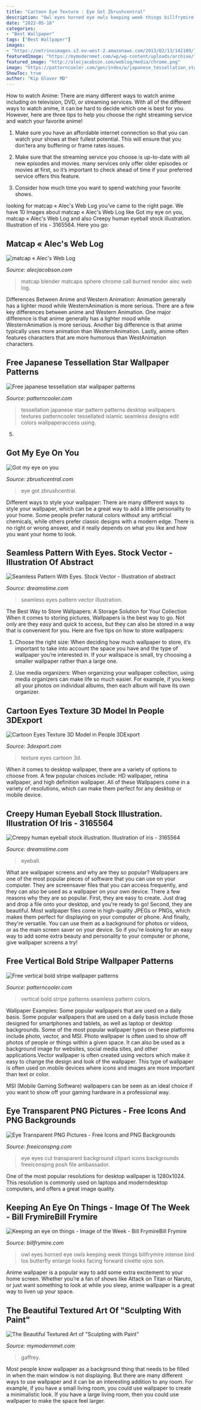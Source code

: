 ```yaml
---
title: "Cartoon Eye Texture : Eye Got Zbrushcentral"
description: "Owl eyes horned eye owls keeping week things billfrymire intense bird los butterfly enlarge looks facing forward civette ojos son"
date: "2022-05-18"
categories:
- "Best Wallpaper"
tags: ["Best Wallpaper"]
images:
- "https://netrinoimages.s3.eu-west-2.amazonaws.com/2013/02/13/142109/73427/cartoon_eyes_texture_3d_model_c4d_max_obj_fbx_ma_lwo_3ds_3dm_stl_866004_o.jpg"
featuredImage: "https://mymodernmet.com/wp/wp-content/uploads/archive/ffifHeHu9jRmVmbs-tod_1082121245.jpeg"
featured_image: "http://alecjacobson.com/weblog/media/chrome.png"
image: "https://patterncooler.com/gen/index/w/japanese_tessellation_star_pattern-1117.jpg"
ShowToc: true
author: "Kip Glover MD"
---
```



How to watch Anime: There are many different ways to watch anime including on television, DVD, or streaming services.
With all of the different ways to watch anime, it can be hard to decide which one is best for you. However, here are three tips to help you choose the right streaming service and watch your favorite anime!
1. Make sure you have an affordable internet connection so that you can watch your shows at their fullest potential. This will ensure that you don’tera any buffering or frame rates issues.

2. Make sure that the streaming service you choose is up-to-date with all new episodes and movies. many services only offer older episodes or movies at first, so it’s important to check ahead of time if your preferred service offers this feature.

3. Consider how much time you want to spend watching your favorite shows.

	

		
looking for matcap « Alec&#039;s Web Log you've came to the right page. We have 10 Images about matcap « Alec&#039;s Web Log like Got my eye on you, matcap « Alec&#039;s Web Log and also Creepy human eyeball stock illustration. Illustration of iris - 3165564. Here you go:
		
    
## Matcap « Alec&#039;s Web Log

<img loading=lazy src="http://alecjacobson.com/weblog/media/chrome.png" onerror="this.onerror=null;this.src='https://tse4.mm.bing.net/th?id=OIP.0UU9GqKKVgHBNlD_rLGoggHaHa&amp;pid=15.1';" alt="matcap « Alec&#039;s Web Log">

_Source: alecjacobson.com_

>matcap blender matcaps sphere chrome call burned render alec web log. 

	

Differences Between Anime and Western Animation: Animation generally has a lighter mood while WesternAnimation is more serious.
There are a few key differences between anime and Western Animation. One major difference is that anime generally has a lighter mood while WesternAnimation is more serious. Another big difference is that anime typically uses more animation than WesternAnimation. Lastly, anime often features characters that are more humorous than WestAnimation characters.

    
## Free Japanese Tessellation Star Wallpaper Patterns

<img loading=lazy src="https://patterncooler.com/gen/index/w/japanese_tessellation_star_pattern-1117.jpg" onerror="this.onerror=null;this.src='https://tse1.mm.bing.net/th?id=OIP.0Na0q0YxUwTK3jgrdwhY6wHaE8&amp;pid=15.1';" alt="Free japanese tessellation star wallpaper patterns">

_Source: patterncooler.com_

>tessellation japanese star pattern patterns desktop wallpapers textures patterncooler tessellated islamic seamless designs edit colors wallpaperaccess using. 

	

5.

    
## Got My Eye On You

<img loading=lazy src="http://www.zbrushcentral.com/attachment.php?attachmentid=38693" onerror="this.onerror=null;this.src='https://tse1.mm.bing.net/th?id=OIP.VMUOFpB2K3jqamYm2VXy2AHaHa&amp;pid=15.1';" alt="Got my eye on you">

_Source: zbrushcentral.com_

>eye got zbrushcentral. 

	

Different ways to style your wallpaper:
There are many different ways to style your wallpaper, which can be a great way to add a little personality to your home. Some people prefer natural colors without any artificial chemicals, while others prefer classic designs with a modern edge. There is no right or wrong answer, and it really depends on what you like and how you want your home to look.

    
## Seamless Pattern With Eyes. Stock Vector - Illustration Of Abstract

<img loading=lazy src="https://thumbs.dreamstime.com/z/seamless-pattern-eyes-cartoon-vector-illustration-background-39461523.jpg" onerror="this.onerror=null;this.src='https://tse2.mm.bing.net/th?id=OIP.0P_8PcntmK3-9JLzO47V0wHaH6&amp;pid=15.1';" alt="Seamless Pattern With Eyes. Stock Vector - Illustration of abstract">

_Source: dreamstime.com_

>seamless eyes pattern vector illustration. 

	

The Best Way to Store Wallpapers: A Storage Solution for Your Collection
When it comes to storing pictures, Wallpapers is the best way to go. Not only are they easy and quick to access, but they can also be stored in a way that is convenient for you. Here are five tips on how to store wallpapers:
1) Choose the right size: When deciding how much wallpaper to store, it’s important to take into account the space you have and the type of wallpaper you’re interested in. If your wallspace is small, try choosing a smaller wallpaper rather than a large one.

2) Use media organizers: When organizing your wallpaper collection, using media organizers can make life so much easier. For example, if you keep all your photos on individual albums, then each album will have its own organizer.

    
## Cartoon Eyes Texture 3D Model In People 3DExport

<img loading=lazy src="https://netrinoimages.s3.eu-west-2.amazonaws.com/2013/02/13/142109/73427/cartoon_eyes_texture_3d_model_c4d_max_obj_fbx_ma_lwo_3ds_3dm_stl_866004_o.jpg" onerror="this.onerror=null;this.src='https://tse2.mm.bing.net/th?id=OIP.ZRJPijltkLvS_6OW4OhNHAHaHa&amp;pid=15.1';" alt="Cartoon Eyes Texture 3D Model in People 3DExport">

_Source: 3dexport.com_

>texture eyes cartoon 3d. 

	

When it comes to desktop wallpaper, there are a variety of options to choose from. A few popular choices include: HD wallpaper, retina wallpaper, and high definition wallpaper. All of these Wallpapers come in a variety of resolutions, which can make them perfect for any desktop or mobile device. 

    
## Creepy Human Eyeball Stock Illustration. Illustration Of Iris - 3165564

<img loading=lazy src="https://thumbs.dreamstime.com/z/creepy-human-eyeball-3165564.jpg" onerror="this.onerror=null;this.src='https://tse2.mm.bing.net/th?id=OIP.tkvX5pWiVtQzcMnpUoErbQHaH6&amp;pid=15.1';" alt="Creepy human eyeball stock illustration. Illustration of iris - 3165564">

_Source: dreamstime.com_

>eyeball. 

	

What are wallpaper screens and why are they so popular?
Wallpapers are one of the most popular pieces of software that you can use on your computer. They are screensaver files that you can access frequently, and they can also be used as a wallpaper on your own device. There a few reasons why they are so popular. First, they are easy to create. Just drag and drop a file onto your desktop, and you're ready to go! Second, they are beautiful. Most wallpaper files come in high-quality JPEGs or PNGs, which makes them perfect for displaying on your computer or phone. And finally, they're versatile. You can use them as a background for photos or videos, or as the main screen saver on your device. So if you're looking for an easy way to add some extra beauty and personality to your computer or phone, give wallpaper screens a try!

    
## Free Vertical Bold Stripe Wallpaper Patterns

<img loading=lazy src="https://patterncooler.com/gen/index/w/vertical_bold_stripe_pattern-1006.jpg" onerror="this.onerror=null;this.src='https://tse4.mm.bing.net/th?id=OIP.wtDBR1vPUyP2uKkKu7gQnwHaE8&amp;pid=15.1';" alt="Free vertical bold stripe wallpaper patterns">

_Source: patterncooler.com_

>vertical bold stripe patterns seamless pattern colors. 

	

Wallpaper Examples: Some popular wallpapers that are used on a daily basis.
Some popular wallpapers that are used on a daily basis include those designed for smartphones and tablets, as well as laptop or desktop backgrounds. Some of the most popular wallpaper types on these platforms include photo, vector, and MSI. 
Photo wallpaper is often used to show off photos of people or things within a given space. It can also be used as a background image for websites, social media sites, and other applications.Vector wallpaper is often created using vectors which make it easy to change the design and look of the wallpaper. This type of wallpaper is often used on mobile devices where icons and images are more important than text or color. 

MSI (Mobile Gaming Software) wallpapers can be seen as an ideal choice if you want to show off your gaming hardware in a professional way.

    
## Eye Transparent PNG Pictures - Free Icons And PNG Backgrounds

<img loading=lazy src="http://www.freeiconspng.com/uploads/eyes-png-15.png" onerror="this.onerror=null;this.src='https://tse4.mm.bing.net/th?id=OIP.DhCdztsAAGmleGVIBY5kIQHaHa&amp;pid=15.1';" alt="Eye Transparent PNG Pictures - Free Icons and PNG Backgrounds">

_Source: freeiconspng.com_

>eye eyes cut transparent background clipart icons backgrounds freeiconspng posh file ambassador. 

	

One of the most popular resolutions for desktop wallpaper is 1280x1024. This resolution is commonly used on laptops and moderndesktop computers, and offers a great image quality.

    
## Keeping An Eye On Things - Image Of The Week - Bill FrymireBill Frymire

<img loading=lazy src="http://www.billfrymire.com/blog/wp-content/uploads/2008/06/eyes-great-horned-owl-intense.jpg" onerror="this.onerror=null;this.src='https://tse2.mm.bing.net/th?id=OIP.ydh4lwA0-YUGwF8gWgyjjAHaE8&amp;pid=15.1';" alt="Keeping an eye on things - Image of the Week - Bill FrymireBill Frymire">

_Source: billfrymire.com_

>owl eyes horned eye owls keeping week things billfrymire intense bird los butterfly enlarge looks facing forward civette ojos son. 

	

Anime wallpaper is a popular way to add some extra excitement to your home screen. Whether you’re a fan of shows like Attack on Titan or Naruto, or just want something to look at while you sleep, anime wallpaper is a great way to liven up your space.

    
## The Beautiful Textured Art Of &quot;Sculpting With Paint&quot;

<img loading=lazy src="https://mymodernmet.com/wp/wp-content/uploads/archive/ffifHeHu9jRmVmbs-tod_1082121245.jpeg" onerror="this.onerror=null;this.src='https://tse4.mm.bing.net/th?id=OIP.hto1hydtR5oouTrUowH9EwHaJ9&amp;pid=15.1';" alt="The Beautiful Textured Art of &quot;Sculpting with Paint&quot;">

_Source: mymodernmet.com_

>gaffrey. 

	

Most people know wallpaper as a background thing that needs to be filled in when the main window is not displaying. But there are many different ways to use wallpaper and it can be an interesting addition to any room. For example, if you have a small living room, you could use wallpaper to create a minimalistic look. If you have a large living room, then you could use wallpaper to make the space feel larger.

